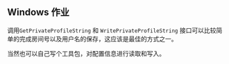 ## Windows 作业

调用`GetPrivateProfileString` 和 `WritePrivateProfileString` 接口可以比较简单的完成房间号以及用户名的保存，这应该是最佳的方式之一。

当然也可以自己写个工具包，对配置信息进行读取和写入。